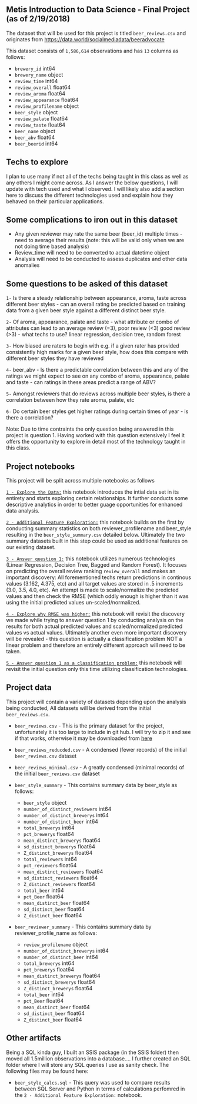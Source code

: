 ## Metis Introduction to Data Science - Final Project (as of 2/19/2018)

The dataset that will be used for this project is titled `beer_reviews.csv` and originates from https://data.world/socialmediadata/beeradvocate

This dataset consists of `1,586,614` observations and has `13` columns as follows:
* `brewery_id`            int64
* `brewery_name`          object
* `review_time`           int64
* `review_overall`        float64
* `review_aroma`          float64
* `review_appearance`     float64
* `review_profilename`    object
* `beer_style`            object
* `review_palate`         float64
* `review_taste`          float64
* `beer_name`             object
* `beer_abv`              float64
* `beer_beerid`           int64

## Techs to explore
I plan to use many if not all of the techs being taught in this class as well as any others I might come across. As I answer the below questions, I will update with tech used and what I observed.  I will likely also add a section here to discuss the different technologies used and explain how they behaved on their particular applications.


## Some complications to iron out in this dataset
* Any given reviewer may rate the same beer (beer_id) multiple times - need to average their results (note: this will be valid only when we are not doing time based analysis)
* Review_time will need to be converted to actual datetime object
* Analysis will need to be conducted to assess duplicates and other data anomalies

## Some questions to be asked of this dataset
`1-` Is there a steady relationship between appearance, aroma, taste across different beer styles - can an overall rating be predicted based on training data from a given beer style against a different distinct beer style.  

`2-` Of aroma, appearance, palate and taste - what attribute or combo of attributes can lead to an average review (=3), poor review (<3) good review (>3) - what techs to use? linear regression, decision tree, random forest

`3-` How biased are raters to begin with e.g.  if a given rater has provided consistently high marks for a given beer style, how does this compare with different beer styles they have reviewed

`4-` beer_abv - Is there a predictable correlation between this and any of the ratings we might expect to see on any combo of aroma, appearance, palate and taste - can ratings in these areas predict a range of ABV? 

`5-` Amongst reviewers that do reviews across multiple beer styles, is there a correlation between how they rate aroma, palate, etc

`6-` Do certain beer styles get higher ratings during certain times of year - is there a correlation?

Note: Due to time contraints the only question being answered in this project is question 1.  Having worked with this question extensively I feel it offers the opportunity to explore in detail most of the technology taught in this class.

## Project notebooks
This project will be split across multiple notebooks as follows

[`1 - Explore the Data:`](https://github.com/tomdynares/BeerRatings/blob/master/notebooks/1-Explore%20Data.ipynb) this notebook introduces the intial data set in its entirety and starts exploring certain relationships. It further conducts some descriptive analytics in order to better guage opportunities for enhanced data analysis.

[`2 - Additional Feature Exploration:`](https://github.com/tomdynares/BeerRatings/blob/master/notebooks/2%20-%20Additional%20Feature%20Exploration.pynb) this notebook builds on the first by conducting summary statistics on both reviewer_profilename and beer_style resulting in the `beer_style_summary.csv` detailed below.  Ultimately the two summary datasets built in this step could be used as additional features on our existing dataset.

[`3 - Answer question 1:`](https://github.com/tomdynares/BeerRatings/blob/master/notebooks/3%20-%20Answer%20question%201.pynb) this notebook utilizes numerous technologies (Linear Regression, Decision Tree, Bagged and Random Forest).  It focuses on predicting the overall review ranking `review_overall` and makes an important discovery: All forementioned techs return predictions in continous values (3.162, 4.375, etc) and all target values are stored in .5 increments (3.0, 3.5, 4.0, etc).  An attempt is made to scale/normalize the predicted values and then check the RMSE (which oddly enough is higher than it was using the initial predicted values un-scaled/normalized.

[`4 - Explore why RMSE was higher:`](https://github.com/tomdynares/BeerRatings/blob/master/notebooks/4%20-%20Explore%20why%20RMSE%20was%20higher.pynb) this notebook will revisit the discovery we made while trying to answer question 1 by conducting analysis on the results for both actual predicted values and scaled/normalized predicted values vs actual values.  Ultimately another even more important discovery will be revealed - this question is actually a classification problem NOT a linear problem and therefore an entirely different approach will need to be taken.

[`5 - Answer question 1 as a classification problem:`](https://github.com/tomdynares/BeerRatings/blob/master/notebooks/5%20-%20Answer%20question%201%20as%20a%20classification%20problem.pynb) this notebook will revisit the initial question only this time utilizing classification technologies.


## Project data
This project will contain a variety of datasets depending upon the analysis being conducted,  All datasets will be derived from the initial `beer_reviews.csv`.

* `beer_reviews.csv` - This is the primary dataset for the project, unfortunately it is too large to include in git hub.  I will try to zip it and see if that works, otherwise it may be downloaded from [here](https://data.world/socialmediadata/beeradvocate)

* `beer_reviews_reducded.csv` - A condensed (fewer records) of the initial `beer_reviews.csv` dataset
 
* `beer_reviews_minimal.csv` - A greatly condensed (minimal records) of the initial `beer_reviews.csv` dataset

* `beer_style_summary` - This contains summary data by beer_style as follows:
	* `beer_style`      				  object
	* `number_of_distinct_reviewers`      int64
	* `number_of_distinct_brewerys`       int64
	* `number_of_distinct_beer`           int64
	* `total_brewerys`                    int64
	* `pct_brewerys`                    float64
	* `mean_distinct_brewerys`          float64
	* `sd_distinct_brewerys`            float64
	* `Z_distinct_brewerys`             float64
	* `total_reviewers`                   int64
	* `pct_reviewers`                   float64
	* `mean_distinct_reviewers`         float64
	* `sd_distinct_reviewers`           float64
	* `Z_distinct_reviewers`            float64
	* `total_beer`                        int64
	* `pct_Beer`                        float64
	* `mean_distinct_beer`              float64
	* `sd_distinct_beer`                float64
	* `Z_distinct_beer`                 float64

* `beer_reviewer_summary` - This contains summary data by reviewer_profile_name as follows:
	* `review_profilename`      		  object
	* `number_of_distinct_brewerys`       int64
	* `number_of_distinct_beer`           int64
	* `total_brewerys`                    int64
	* `pct_brewerys`                    float64
	* `mean_distinct_brewerys`          float64
	* `sd_distinct_brewerys`            float64
	* `Z_distinct_brewerys`             float64
	* `total_beer`                        int64
	* `pct_Beer`                        float64
	* `mean_distinct_beer`              float64
	* `sd_distinct_beer`                float64
	* `Z_distinct_beer`                 float64

## Other artifacts
Being a SQL kinda guy, I built an SSIS package (in the SSIS folder) then moved all 1.5million observations into a database.... I further created an SQL folder where I will store any SQL queries I use as sanity check.  The following files may be found here:

* `beer_style_calcs.sql` - This query was used to compare results between SQL Server and Python in terms of calculations perfomred in the `2 - Additional Feature Exploration:` notebook.